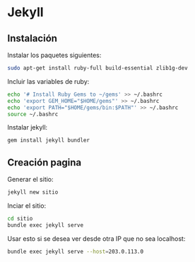 # Jekyll
## Instalación
Instalar los paquetes siguientes:
```sh
sudo apt-get install ruby-full build-essential zlib1g-dev
```

Incluir las variables de ruby:
```sh
echo '# Install Ruby Gems to ~/gems' >> ~/.bashrc
echo 'export GEM_HOME="$HOME/gems"' >> ~/.bashrc
echo 'export PATH="$HOME/gems/bin:$PATH"' >> ~/.bashrc
source ~/.bashrc
```

Instalar jekyll:
```sh
gem install jekyll bundler
```

## Creación pagina
Generar el sitio:
```sh
jekyll new sitio
```

Inciar el sitio:
```sh
cd sitio
bundle exec jekyll serve
```
Usar esto si se desea ver desde otra IP que no sea localhost:
```sh
bundle exec jekyll serve --host=203.0.113.0
```
